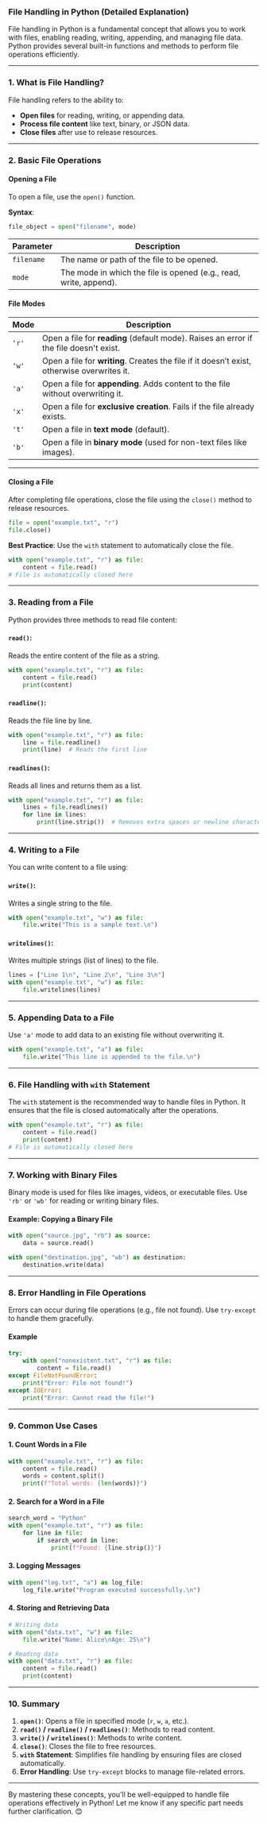 ### **File Handling in Python (Detailed Explanation)**

File handling in Python is a fundamental concept that allows you to work with files, enabling reading, writing, appending, and managing file data. Python provides several built-in functions and methods to perform file operations efficiently.

---

### **1. What is File Handling?**

File handling refers to the ability to:
- **Open files** for reading, writing, or appending data.
- **Process file content** like text, binary, or JSON data.
- **Close files** after use to release resources.

---

### **2. Basic File Operations**

#### **Opening a File**

To open a file, use the `open()` function.

**Syntax**:
```python
file_object = open("filename", mode)
```

| **Parameter**   | **Description**                                        |
|------------------|--------------------------------------------------------|
| `filename`       | The name or path of the file to be opened.             |
| `mode`           | The mode in which the file is opened (e.g., read, write, append). |

#### **File Modes**

| **Mode** | **Description**                                                                 |
|----------|---------------------------------------------------------------------------------|
| `'r'`    | Open a file for **reading** (default mode). Raises an error if the file doesn't exist. |
| `'w'`    | Open a file for **writing**. Creates the file if it doesn’t exist, otherwise overwrites it. |
| `'a'`    | Open a file for **appending**. Adds content to the file without overwriting it. |
| `'x'`    | Open a file for **exclusive creation**. Fails if the file already exists.       |
| `'t'`    | Open a file in **text mode** (default).                                         |
| `'b'`    | Open a file in **binary mode** (used for non-text files like images).          |

---

#### **Closing a File**

After completing file operations, close the file using the `close()` method to release resources.

```python
file = open("example.txt", "r")
file.close()
```

**Best Practice**: Use the `with` statement to automatically close the file.

```python
with open("example.txt", "r") as file:
    content = file.read()
# File is automatically closed here
```

---

### **3. Reading from a File**

Python provides three methods to read file content:

#### **`read()`**:
Reads the entire content of the file as a string.
```python
with open("example.txt", "r") as file:
    content = file.read()
    print(content)
```

#### **`readline()`**:
Reads the file line by line.
```python
with open("example.txt", "r") as file:
    line = file.readline()
    print(line)  # Reads the first line
```

#### **`readlines()`**:
Reads all lines and returns them as a list.
```python
with open("example.txt", "r") as file:
    lines = file.readlines()
    for line in lines:
        print(line.strip())  # Removes extra spaces or newline characters
```

---

### **4. Writing to a File**

You can write content to a file using:

#### **`write()`**:
Writes a single string to the file.
```python
with open("example.txt", "w") as file:
    file.write("This is a sample text.\n")
```

#### **`writelines()`**:
Writes multiple strings (list of lines) to the file.
```python
lines = ["Line 1\n", "Line 2\n", "Line 3\n"]
with open("example.txt", "w") as file:
    file.writelines(lines)
```

---

### **5. Appending Data to a File**

Use `'a'` mode to add data to an existing file without overwriting it.

```python
with open("example.txt", "a") as file:
    file.write("This line is appended to the file.\n")
```

---

### **6. File Handling with `with` Statement**

The `with` statement is the recommended way to handle files in Python. It ensures that the file is closed automatically after the operations.

```python
with open("example.txt", "r") as file:
    content = file.read()
    print(content)
# File is automatically closed here
```

---

### **7. Working with Binary Files**

Binary mode is used for files like images, videos, or executable files. Use `'rb'` or `'wb'` for reading or writing binary files.

#### **Example: Copying a Binary File**
```python
with open("source.jpg", "rb") as source:
    data = source.read()

with open("destination.jpg", "wb") as destination:
    destination.write(data)
```

---

### **8. Error Handling in File Operations**

Errors can occur during file operations (e.g., file not found). Use `try-except` to handle them gracefully.

#### **Example**
```python
try:
    with open("nonexistent.txt", "r") as file:
        content = file.read()
except FileNotFoundError:
    print("Error: File not found!")
except IOError:
    print("Error: Cannot read the file!")
```

---

### **9. Common Use Cases**

#### **1. Count Words in a File**
```python
with open("example.txt", "r") as file:
    content = file.read()
    words = content.split()
    print(f"Total words: {len(words)}")
```

#### **2. Search for a Word in a File**
```python
search_word = "Python"
with open("example.txt", "r") as file:
    for line in file:
        if search_word in line:
            print(f"Found: {line.strip()}")
```

#### **3. Logging Messages**
```python
with open("log.txt", "a") as log_file:
    log_file.write("Program executed successfully.\n")
```

#### **4. Storing and Retrieving Data**
```python
# Writing data
with open("data.txt", "w") as file:
    file.write("Name: Alice\nAge: 25\n")

# Reading data
with open("data.txt", "r") as file:
    content = file.read()
    print(content)
```

---

### **10. Summary**

1. **`open()`**: Opens a file in specified mode (`r`, `w`, `a`, etc.).
2. **`read()` / `readline()` / `readlines()`**: Methods to read content.
3. **`write()` / `writelines()`**: Methods to write content.
4. **`close()`**: Closes the file to free resources.
5. **`with` Statement**: Simplifies file handling by ensuring files are closed automatically.
6. **Error Handling**: Use `try-except` blocks to manage file-related errors.

---

By mastering these concepts, you'll be well-equipped to handle file operations effectively in Python! Let me know if any specific part needs further clarification. 😊